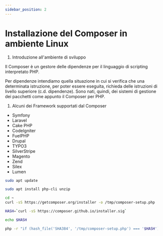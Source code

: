 ```yaml
---
sidebar_position: 2
---
```

# Installazione del Composer in ambiente Linux

1. Introduzione all'ambiente di sviluppo

Il Composer è un gestore delle dipendenze per il linguaggio di scripting interpretato PHP.

Per dipendenze intendiamo quella situazione in cui si verifica che una determinata istruzione, per poter essere eseguita, richieda delle istruzioni di livello superiore (c.d. dipendenze). Sono nati, quindi, dei sistemi di gestione dei pacchetti come appunto il Composer per PHP.

1. Alcuni dei Framework supportati dal Composer
* Symfony
* Laravel
* Cake PHP
* Codelgniter
* FuelPHP
* Drupal
* TYPO3
* SilverStripe
* Magento
* Zend
* Silex
* Lumen

```bash
sudo apt update
```

```bash
sudo apt install php-cli unzip
```


```bash
cd ~
curl -sS https://getcomposer.org/installer -o /tmp/composer-setup.php
```

```bash
HASH=`curl -sS https://composer.github.io/installer.sig`
```

```bash
echo $HASH
```
```bash
php -r "if (hash_file('SHA384', '/tmp/composer-setup.php') === '$HASH') { echo 'Installer verified'; } else { echo 'Installer corrupt'; unlink('composer-setup.php'); } echo PHP_EOL;"
```

